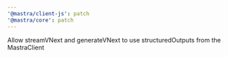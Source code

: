 ```yaml
---
'@mastra/client-js': patch
'@mastra/core': patch
---
```


Allow streamVNext and generateVNext to use structuredOutputs from the MastraClient
